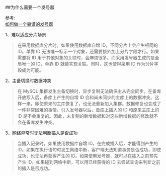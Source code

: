 ##为什么需要一个发号器  

参考:  
[如何做一个靠谱的发号器
](https://tech.youzan.com/id_generator/)  
  



1、难以适应分片场景  
>在采用数据库分片时，如果使用数据库自增 ID，不同分片上会产生相同的 ID。单靠 ID 无法唯一标示一个对象，还需要额外加上分片字段才行。如果需要将 ID 用于其他对象的关联时，会麻烦很多。而采用发号器生成的是全局唯一的 ID，单靠 ID 就能实现关联。同时，这也使得采用 ID 作为分片字段成为可能。  

2、主备切换时数据冲突  
>在 MySQL 集群发生主备切换时，异步复制无法确保主从完全同步。在备库开放写入后，备库上产生的自增 ID 会和尚未同步的主库上的数据冲突。这样一来，即使原来的主库恢复了，也无法重新加入集群。数据修复也变成了一件非常困难的事情。引入发号器以后，备库上插入的 ID 和原来主库上的 ID 是不会重复的。因此，未复制的新增数据和对这些新增数据的修改就不会在备库发生冲突。

3、网络异常时无法判断插入是否成功

> 当插入记录时，如果使用数据库自增 ID，在完成插入后，才能得到产生的 ID。如果在执行语句时发生网络中断，客户端无法知道事务是否成功，即使成功，也无法再获得产生的 ID。如果使用发号器，就可以在插入之前预先产生 ID。如果碰到网络中断，可以用已经获得的 ID 去尝试查询来判断之前的插入是否成功。